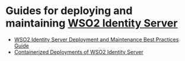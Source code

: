 # Guides for deploying and maintaining [WSO2 Identity Server](https://wso2.com/identity-server/)

- [WSO2 Identity Server Deployment and Maintenance Best Practices Guide](WSO2-Identity-Server-Deployment-Guide)
- [Containerized Deployments of WSO2 Identity Server](Containerized-Deployments-of-WSO2-IS-Products)
